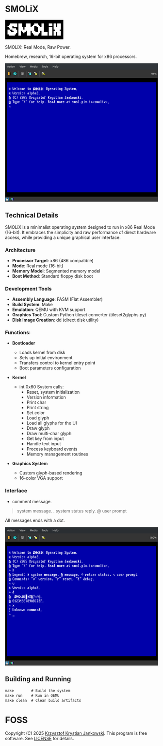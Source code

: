 # SMOLiX
![SMOLiX Logo](smolix.png)

SMOLiX: Real Mode, Raw Power.

Homebrew, research, 16-bit operating system for x86 processors.

![Screenshot of SMOLiX](media/smolix.png)

## Technical Details

SMOLiX is a minimalist operating system designed to run in x86 Real Mode (16-bit). It embraces the simplicity and raw performance of direct hardware access, while providing a unique graphical user interface.

### Architecture
- **Processor Target**: x86 (486 compatible)
- **Mode**: Real mode (16-bit)
- **Memory Model**: Segmented memory model
- **Boot Method**: Standard floppy disk boot

### Development Tools
- **Assembly Language**: FASM (Flat Assembler)
- **Build System**: Make
- **Emulation**: QEMU with KVM support
- **Graphics Tool**: Custom Python tileset converter (tileset2glyphs.py)
- **Disk Image Creation**: dd (direct disk utility)

### Functions:
- **Bootloader**
  - Loads kernel from disk
  - Sets up initial environment
  - Transfers control to kernel entry point
  - Boot parameters configuration

- **Kernel**
  - int 0x60 System calls:
    - Reset, system initialization
    - Version information
    - Print char
    - Print string
    - Set color
    - Load glyph
    - Load all glyphs for the UI
    - Draw glyph
    - Draw multi-char glyph
    - Get key from input
    - Handle text input
    - Process keyboard events
    - Memory management routines

- **Graphics System**
  - Custom glyph-based rendering
  - 16-color VGA support

### Interface
+ comment message.
> system message.
. system status reply.
@ user prompt

All messages ends with a dot.

![Commands](media/commands.png)

## Building and Running

```
make        # Build the system
make run    # Run in QEMU
make clean  # Clean build artifacts
```

# FOSS
Copyright (C) 2025 [Krzysztof Krystian Jankowski](https://krzysztofjankowski.com). This program is free software. See [LICENSE](LICENSE) for details.